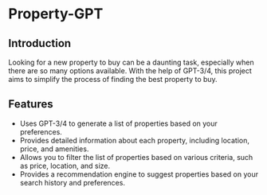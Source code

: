 # Property-GPT


## Introduction
Looking for a new property to buy can be a daunting task, especially when there are so many options available. With the help of GPT-3/4, this project aims to simplify the process of finding the best property to buy.

## Features
- Uses GPT-3/4 to generate a list of properties based on your preferences.
- Provides detailed information about each property, including location, price, and amenities.
- Allows you to filter the list of properties based on various criteria, such as price, location, and size.
- Provides a recommendation engine to suggest properties based on your search history and preferences.
